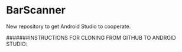# BarScanner
New repository to get Android Studio to cooperate.

#######INSTRUCTIONS FOR CLONING FROM GITHUB TO ANDROID STUDIO:

